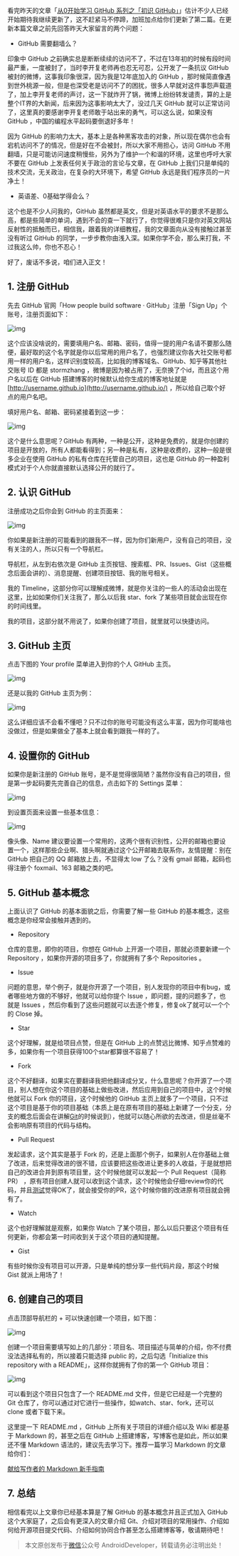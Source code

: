 看完昨天的文章「[从0开始学习 GitHub 系列之「初识 GitHub」](http://stormzhang.com/github/2016/05/25/learn-github-from-zero1/)」估计不少人已经开始期待我继续更新了，这不赶紧马不停蹄，加班加点给你们更新了第二篇。在更新本篇文章之前先回答昨天大家留言的两个问题：

- GitHub 需要翻墙么？

印象中 GitHub 之前确实总是断断续续的访问不了，不过在13年初的时候有段时间最严重，一度被封了，当时李开复老师再也忍无可忍，公开发了一条抗议 GitHub 被封的微博，这事我印象很深，因为我是12年底加入的 GitHub ，那时候简直像遇到世外桃源一般，但是也深受老是访问不了的困扰，很多人早就对这件事怨声载道了，加上李开复老师的声讨，这一下就炸开了锅，微博上纷纷转发谴责，算的上是整个IT界的大新闻，后来因为这事影响太大了，没过几天 GitHub 就可以正常访问了，这里真的要感谢李开复老师敢于站出来的勇气，可以这么说，如果没有 GitHub ，中国的编程水平起码要倒退好多年！

因为 GitHub 的影响力太大，基本上是各种黑客攻击的对象，所以现在偶尔也会有宕机访问不了的情况，但是好在不会被封，所以大家不用担心，访问 GitHub 不用翻墙，只是可能访问速度稍慢些，另外为了维护一个和谐的环境，这里也呼吁大家不要在 GitHub 上发表任何关于政治的言论与文章，在 GitHub 上我们只是单纯的技术交流，无关政治，在复杂的大环境下，希望 GitHub 永远是我们程序员的一片净土！

- 英语差、0基础学得会么？

这个也是不少人问我的，GitHub 虽然都是英文，但是对英语水平的要求不是那么高，都是些简单的单词，遇到不会的查一下就行了，你觉得很难只是你对英文网站反射性的抵触而已，相信我，跟着我的详细教程，我的文章面向从没有接触过甚至没有听过 GitHub 的同学，一步步教你由浅入深。如果你学不会，那么来打我，不过我这么帅，你也不忍心！

好了，废话不多说，咱们进入正文！

## 1. 注册 GitHub

先去 GitHub 官网「How people build software · GitHub」注册「Sign Up」个账号，注册页面如下：

![img](http://stormzhang.com/image/join_github1.png)

这个应该没啥说的，需要填用户名、邮箱、密码，值得一提的用户名请不要那么随便，最好取的这个名字就是你以后常用的用户名了，也强烈建议你各大社交账号都用一样的用户名，这样识别度较高，比如我的博客域名、GitHub、知乎等其他社交账号 ID 都是 stormzhang ，微博是因为被占用了，无奈换了个id，而且这个用户名以后在 GitHub 搭建博客的时候默认给你生成的博客地址就是 [http://username.github.io](http://username.github.io/) ，所以给自己取个好点的用户名吧。

填好用户名、邮箱、密码紧接着到这一步：

![img](http://stormzhang.com/image/join_github2.png)

这个是什么意思呢？GitHub 有两种，一种是公开，这种是免费的，就是你创建的项目是开放的，所有人都能看得到；另一种是私有，这种是收费的，这种一般是很多企业在使用 GitHub 的私有仓库在托管自己的项目，这也是 GitHub 的一种盈利模式对于个人你就直接默认选择公开的就行了。

## 2. 认识 GitHub

注册成功之后你会到 GitHub 的主页面来：

![img](http://stormzhang.com/image/github_home.png)

你如果是新注册的可能看到的跟我不一样，因为你们新用户，没有自己的项目，没有关注的人，所以只有一个导航栏。

导航栏，从左到右依次是 GitHub 主页按钮、搜索框、PR、Issues、Gist（这些概念后面会讲的）、消息提醒、创建项目按钮、我的账号相关。

我的 Timeline，这部分你可以理解成微博，就是你关注的一些人的活动会出现在这里，比如如果你们关注我了，那么以后我 star、fork 了某些项目就会出现在你的时间线里。

我的项目，这部分就不用说了，如果你创建了项目，就里就可以快捷访问。

## 3. GitHub 主页

点击下图的 Your profile 菜单进入到你的个人 GitHub 主页。

![img](http://stormzhang.com/image/github_home2.png)

还是以我的 GitHub 主页为例：

![img](http://stormzhang.com/image/github_account.png)

这么详细应该不会看不懂吧？只不过你的账号可能没有这么丰富，因为你可能啥也没做过，但是如果做全了基本上就会看到跟我一样的了。

## 4. 设置你的 GitHub

如果你是新注册的 GitHub 账号，是不是觉得很简陋？虽然你没有自己的项目，但是第一步起码要先完善自己的信息，点击如下的 Settings 菜单：

![img](http://stormzhang.com/image/github_setting.png)

到设置页面来设置一些基本信息：

![img](http://stormzhang.com/image/github_profile.png)

像头像、Name 建议要设置一个常用的，这两个很有识别性，公开的邮箱也要设置一个，这样那些企业啊、猎头啊就通过这个公开邮箱去联系你，友情提醒：别在 GitHub 把自己的 QQ 邮箱放上去，不显得太 low 了么？没有 gmail 邮箱，起码也得注册个 foxmail、163 邮箱之类的吧。

## 5. GitHub 基本概念

上面认识了 GitHub 的基本面貌之后，你需要了解一些 GitHub 的基本概念，这些概念是你经常会接触并遇到的。

- Repository

仓库的意思，即你的项目，你想在 GitHub 上开源一个项目，那就必须要新建一个 Repository ，如果你开源的项目多了，你就拥有了多个 Repositories 。

- Issue

问题的意思，举个例子，就是你开源了一个项目，别人发现你的项目中有bug，或者哪些地方做的不够好，他就可以给你提个 Issue ，即问题，提的问题多了，也就是 Issues ，然后你看到了这些问题就可以去逐个修复，修复ok了就可以一个个的 Close 掉。

- Star

这个好理解，就是给项目点赞，但是在 GitHub 上的点赞远比微博、知乎点赞难的多，如果你有一个项目获得100个star都算很不容易了！

- Fork

这个不好翻译，如果实在要翻译我把他翻译成分叉，什么意思呢？你开源了一个项目，别人想在你这个项目的基础上做些改进，然后应用到自己的项目中，这个时候他就可以 Fork 你的项目，这个时候他的 GitHub 主页上就多了一个项目，只不过这个项目是基于你的项目基础（本质上是在原有项目的基础上新建了一个分支，分支的概念后面会在讲解[Git](http://lib.csdn.net/base/git)的时候说到），他就可以随心所欲的去改进，但是丝毫不会影响原有项目的代码与结构。

- Pull Request

发起请求，这个其实是基于 Fork 的，还是上面那个例子，如果别人在你基础上做了改进，后来觉得改进的很不错，应该要把这些改进让更多的人收益，于是就想把自己的改进合并到原有项目里，这个时候他就可以发起一个 Pull Request（简称PR） ，原有项目创建人就可以收到这个请求，这个时候他会仔细review你的代码，并且[测试](http://lib.csdn.net/base/softwaretest)觉得OK了，就会接受你的PR，这个时候你做的改进原有项目就会拥有了。

- Watch

这个也好理解就是观察，如果你 Watch 了某个项目，那么以后只要这个项目有任何更新，你都会第一时间收到关于这个项目的通知提醒。

- Gist

有些时候你没有项目可以开源，只是单纯的想分享一些代码片段，那这个时候 Gist 就派上用场了！

## 6. 创建自己的项目

点击顶部导航栏的 + 可以快速创建一个项目，如下图：

![img](http://stormzhang.com/image/create_repo.png)

创建一个项目需要填写如上的几部分：项目名、项目描述与简单的介绍，你不付费没法选择私有的，所以接着只能选择 public 的，之后勾选「Initialize this repository with a README」，这样你就拥有了你的第一个 GitHub 项目：

![img](http://stormzhang.com/image/init_repo.png)

可以看到这个项目只包含了一个 README.md 文件，但是它已经是一个完整的 Git 仓库了，你可以通过对它进行一些操作，如watch、star、fork，还可以 clone 或者下载下来。

这里提一下 README.md ，GitHub 上所有关于项目的详细介绍以及 Wiki 都是基于 Markdown 的，甚至之后在 GitHub 上搭建博客，写博客也是如此，所以如果还不懂 Markdown 语法的，建议先去学习下。推荐一篇学习 Markdown 的文章给你们：

[献给写作者的 Markdown 新手指南](http://www.jianshu.com/p/q81RER)

## 7. 总结

相信看完以上文章你已经基本算是了解 GitHub 的基本概念并且正式加入 GitHub 这个大家庭了，之后会有更深入的文章介绍 Git、介绍对项目的常用操作、介绍如何给开源项目提交代码、介绍如何协同合作甚至怎么搭建博客等，敬请期待吧！

> 本文原创发布于[微信](http://lib.csdn.net/base/wechat)公众号 AndroidDeveloper，转载请务必注明出处！